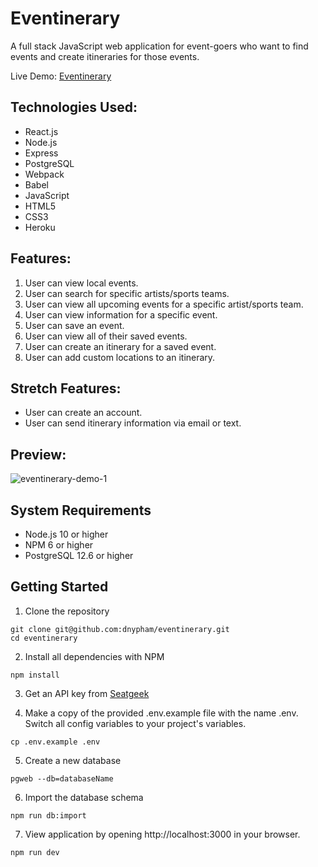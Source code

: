 # Eventinerary

A full stack JavaScript web application for event-goers who want to find events and create itineraries for those events.

Live Demo: [Eventinerary](https://eventinerary.herokuapp.com/)

## Technologies Used:
  - React.js
  - Node.js
  - Express
  - PostgreSQL
  - Webpack
  - Babel
  - JavaScript
  - HTML5
  - CSS3
  - Heroku

## Features:
  1. User can view local events.
  2. User can search for specific artists/sports teams.
  3. User can view all upcoming events for a specific artist/sports team.
  4. User can view information for a specific event.
  5. User can save an event.
  6. User can view all of their saved events.
  7. User can create an itinerary for a saved event.
  8. User can add custom locations to an itinerary.

## Stretch Features:
  - User can create an account.
  - User can send itinerary information via email or text.

## Preview:
![eventinerary-demo-1](https://user-images.githubusercontent.com/85265067/153956855-73cba1fe-9b7b-442c-9488-0df82d0bf125.gif)

## System Requirements
  - Node.js 10 or higher
  - NPM 6 or higher
  - PostgreSQL 12.6 or higher

## Getting Started
  1. Clone the repository
  
    
    git clone git@github.com:dnypham/eventinerary.git
    cd eventinerary
    
   2. Install all dependencies with NPM

    npm install
    
   3. Get an API key from [Seatgeek](http://platform.seatgeek.com/)
    
   4. Make a copy of the provided .env.example file with the name .env. Switch all config variables to your project's variables.

    cp .env.example .env
    
   5. Create a new database

    pgweb --db=databaseName
    
   6. Import the database schema

    npm run db:import
    
   7. View application by opening http://localhost:3000 in your browser.

    npm run dev
    
